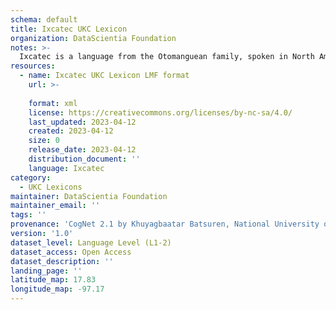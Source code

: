 ```yaml
---
schema: default
title: Ixcatec UKC Lexicon
organization: DataScientia Foundation
notes: >-
  Ixcatec is a language from the Otomanguean family, spoken in North America. The UKC Lexicon of Ixcatec is represented as a lexico-semantic network. It consists of words, word senses, synsets, as well as sense-level and synset-level relationships.
resources:
  - name: Ixcatec UKC Lexicon LMF format
    url: >-
      
    format: xml
    license: https://creativecommons.org/licenses/by-nc-sa/4.0/
    last_updated: 2023-04-12
    created: 2023-04-12
    size: 0
    release_date: 2023-04-12
    distribution_document: ''
    language: Ixcatec
category:
  - UKC Lexicons
maintainer: DataScientia Foundation
maintainer_email: ''
tags: ''
provenance: 'CogNet 2.1 by Khuyagbaatar Batsuren, National University of Mongolia (http://cognet.ukc.disi.unitn.it); Native Languages of the Americas 2021.11. by Laura Redish and Orrin Lewis (http://www.native-languages.org); Princeton WordNet 2.1 by Princeton University (https://wordnet.princeton.edu)'
version: '1.0'
dataset_level: Language Level (L1-2)
dataset_access: Open Access
dataset_description: ''
landing_page: ''
latitude_map: 17.83
longitude_map: -97.17
---
```

